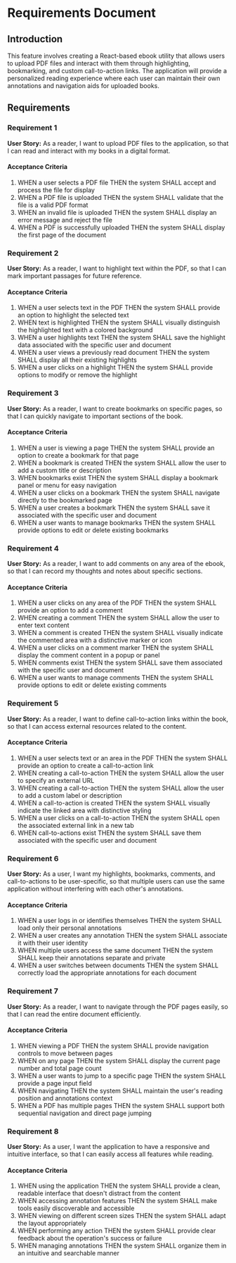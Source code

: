 # Requirements Document

## Introduction

This feature involves creating a React-based ebook utility that allows users to upload PDF files and interact with them through highlighting, bookmarking, and custom call-to-action links. The application will provide a personalized reading experience where each user can maintain their own annotations and navigation aids for uploaded books.

## Requirements

### Requirement 1

**User Story:** As a reader, I want to upload PDF files to the application, so that I can read and interact with my books in a digital format.

#### Acceptance Criteria

1. WHEN a user selects a PDF file THEN the system SHALL accept and process the file for display
2. WHEN a PDF file is uploaded THEN the system SHALL validate that the file is a valid PDF format
3. WHEN an invalid file is uploaded THEN the system SHALL display an error message and reject the file
4. WHEN a PDF is successfully uploaded THEN the system SHALL display the first page of the document

### Requirement 2

**User Story:** As a reader, I want to highlight text within the PDF, so that I can mark important passages for future reference.

#### Acceptance Criteria

1. WHEN a user selects text in the PDF THEN the system SHALL provide an option to highlight the selected text
2. WHEN text is highlighted THEN the system SHALL visually distinguish the highlighted text with a colored background
3. WHEN a user highlights text THEN the system SHALL save the highlight data associated with the specific user and document
4. WHEN a user views a previously read document THEN the system SHALL display all their existing highlights
5. WHEN a user clicks on a highlight THEN the system SHALL provide options to modify or remove the highlight

### Requirement 3

**User Story:** As a reader, I want to create bookmarks on specific pages, so that I can quickly navigate to important sections of the book.

#### Acceptance Criteria

1. WHEN a user is viewing a page THEN the system SHALL provide an option to create a bookmark for that page
2. WHEN a bookmark is created THEN the system SHALL allow the user to add a custom title or description
3. WHEN bookmarks exist THEN the system SHALL display a bookmark panel or menu for easy navigation
4. WHEN a user clicks on a bookmark THEN the system SHALL navigate directly to the bookmarked page
5. WHEN a user creates a bookmark THEN the system SHALL save it associated with the specific user and document
6. WHEN a user wants to manage bookmarks THEN the system SHALL provide options to edit or delete existing bookmarks

### Requirement 4

**User Story:** As a reader, I want to add comments on any area of the ebook, so that I can record my thoughts and notes about specific sections.

#### Acceptance Criteria

1. WHEN a user clicks on any area of the PDF THEN the system SHALL provide an option to add a comment
2. WHEN creating a comment THEN the system SHALL allow the user to enter text content
3. WHEN a comment is created THEN the system SHALL visually indicate the commented area with a distinctive marker or icon
4. WHEN a user clicks on a comment marker THEN the system SHALL display the comment content in a popup or panel
5. WHEN comments exist THEN the system SHALL save them associated with the specific user and document
6. WHEN a user wants to manage comments THEN the system SHALL provide options to edit or delete existing comments

### Requirement 5

**User Story:** As a reader, I want to define call-to-action links within the book, so that I can access external resources related to the content.

#### Acceptance Criteria

1. WHEN a user selects text or an area in the PDF THEN the system SHALL provide an option to create a call-to-action link
2. WHEN creating a call-to-action THEN the system SHALL allow the user to specify an external URL
3. WHEN creating a call-to-action THEN the system SHALL allow the user to add a custom label or description
4. WHEN a call-to-action is created THEN the system SHALL visually indicate the linked area with distinctive styling
5. WHEN a user clicks on a call-to-action THEN the system SHALL open the associated external link in a new tab
6. WHEN call-to-actions exist THEN the system SHALL save them associated with the specific user and document

### Requirement 6

**User Story:** As a user, I want my highlights, bookmarks, comments, and call-to-actions to be user-specific, so that multiple users can use the same application without interfering with each other's annotations.

#### Acceptance Criteria

1. WHEN a user logs in or identifies themselves THEN the system SHALL load only their personal annotations
2. WHEN a user creates any annotation THEN the system SHALL associate it with their user identity
3. WHEN multiple users access the same document THEN the system SHALL keep their annotations separate and private
4. WHEN a user switches between documents THEN the system SHALL correctly load the appropriate annotations for each document

### Requirement 7

**User Story:** As a reader, I want to navigate through the PDF pages easily, so that I can read the entire document efficiently.

#### Acceptance Criteria

1. WHEN viewing a PDF THEN the system SHALL provide navigation controls to move between pages
2. WHEN on any page THEN the system SHALL display the current page number and total page count
3. WHEN a user wants to jump to a specific page THEN the system SHALL provide a page input field
4. WHEN navigating THEN the system SHALL maintain the user's reading position and annotations context
5. WHEN a PDF has multiple pages THEN the system SHALL support both sequential navigation and direct page jumping

### Requirement 8

**User Story:** As a user, I want the application to have a responsive and intuitive interface, so that I can easily access all features while reading.

#### Acceptance Criteria

1. WHEN using the application THEN the system SHALL provide a clean, readable interface that doesn't distract from the content
2. WHEN accessing annotation features THEN the system SHALL make tools easily discoverable and accessible
3. WHEN viewing on different screen sizes THEN the system SHALL adapt the layout appropriately
4. WHEN performing any action THEN the system SHALL provide clear feedback about the operation's success or failure
5. WHEN managing annotations THEN the system SHALL organize them in an intuitive and searchable manner